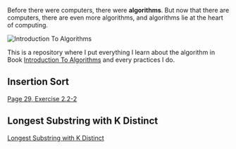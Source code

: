 Before there were computers, there were **algorithms**. But now that there are computers, there are even more algorithms, and algorithms lie at the heart of computing.

![Introduction To Algorithms][book_logo]

This is a repository where I put everything I learn about the algorithm in Book [Introduction To Algorithms](https://en.wikipedia.org/wiki/Introduction_to_Algorithms) and every practices I do.

## Insertion Sort 
  [Page 29, Exercise 2.2-2](https://github.com/masoudkarimi/Algorithms/blob/master/src/selection/SelectionSort.kt)

## Longest Substring with K Distinct
  [Longest Substring with K Distinct](https://github.com/masoudkarimi/Algorithms/blob/master/src/slidingwindow/LongestSubstringKDistinct.kt)
  

[book_logo]: https://upload.wikimedia.org/wikipedia/en/4/41/Clrs3.jpeg "Introduction To Algorithms"

